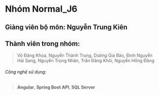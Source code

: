 # Nhóm Normal_J6 
## Giảng viên bộ môn: Nguyễn Trung Kiên
## Thành viên trong nhóm:
> Võ Đăng Khoa,
> Nguyễn Thành Trung,
> Dương Gia Bảo,
> Đinh Nguyễn Hải Sang,
> Nguyễn Trọng Nhân,
> Trần Đăng Khôi,
> Nguyễn Hồng Đăng
###### Công nghệ sử dụng:
>**Angular**, **Spring Boot API**, **SQL Server**
